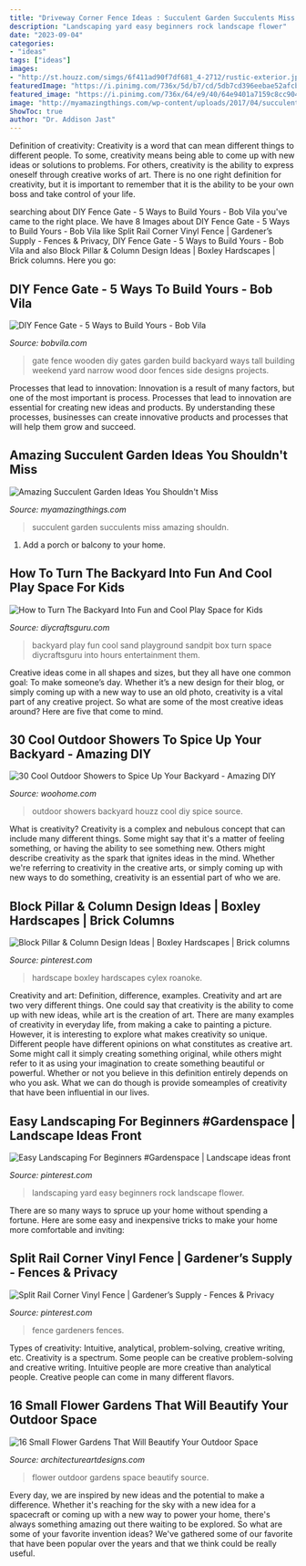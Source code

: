 ```yaml
---
title: "Driveway Corner Fence Ideas : Succulent Garden Succulents Miss Amazing Shouldn"
description: "Landscaping yard easy beginners rock landscape flower"
date: "2023-09-04"
categories:
- "ideas"
tags: ["ideas"]
images:
- "http://st.houzz.com/simgs/6f411ad90f7df681_4-2712/rustic-exterior.jpg"
featuredImage: "https://i.pinimg.com/736x/5d/b7/cd/5db7cd396eebae52afcb8f242b33e79c.jpg"
featured_image: "https://i.pinimg.com/736x/64/e9/40/64e9401a7159c8cc904305ed14388c48.jpg"
image: "http://myamazingthings.com/wp-content/uploads/2017/04/succulents.jpg"
ShowToc: true
author: "Dr. Addison Jast"
---
```



Definition of creativity:
Creativity is a word that can mean different things to different people. To some, creativity means being able to come up with new ideas or solutions to problems. For others, creativity is the ability to express oneself through creative works of art. There is no one right definition for creativity, but it is important to remember that it is the ability to be your own boss and take control of your life.

	

		
searching about DIY Fence Gate - 5 Ways to Build Yours - Bob Vila you've came to the right place. We have 8 Images about DIY Fence Gate - 5 Ways to Build Yours - Bob Vila like Split Rail Corner Vinyl Fence | Gardener’s Supply - Fences &amp; Privacy, DIY Fence Gate - 5 Ways to Build Yours - Bob Vila and also Block Pillar &amp; Column Design Ideas | Boxley Hardscapes | Brick columns. Here you go:
		
    
## DIY Fence Gate - 5 Ways To Build Yours - Bob Vila

<img loading=lazy src="https://s3-production.bobvila.com/articles/wp-content/uploads/2016/03/Tall_Wooden_Door_Gate_BlackAndDecker.jpg" onerror="this.onerror=null;this.src='https://tse3.mm.bing.net/th?id=OIP.bhofWOu3dUD3aATO-kxviAHaJw&amp;pid=15.1';" alt="DIY Fence Gate - 5 Ways to Build Yours - Bob Vila">

_Source: bobvila.com_

>gate fence wooden diy gates garden build backyard ways tall building weekend yard narrow wood door fences side designs projects. 

	

Processes that lead to innovation:
Innovation is a result of many factors, but one of the most important is process. Processes that lead to innovation are essential for creating new ideas and products. By understanding these processes, businesses can create innovative products and processes that will help them grow and succeed.

    
## Amazing Succulent Garden Ideas You Shouldn&#039;t Miss

<img loading=lazy src="http://myamazingthings.com/wp-content/uploads/2017/04/succulents.jpg" onerror="this.onerror=null;this.src='https://tse1.mm.bing.net/th?id=OIP.39KkMY20fjxQX7ayw8h8pwHaLH&amp;pid=15.1';" alt="Amazing Succulent Garden Ideas You Shouldn&#039;t Miss">

_Source: myamazingthings.com_

>succulent garden succulents miss amazing shouldn. 

	

1. Add a porch or balcony to your home.

    
## How To Turn The Backyard Into Fun And Cool Play Space For Kids

<img loading=lazy src="https://www.diycraftsguru.com/wp-content/uploads/2016/04/04-kids-backyard-playground.jpg" onerror="this.onerror=null;this.src='https://tse2.mm.bing.net/th?id=OIP.7OwUYE4sBV6lZtcy5vCrqwHaJ4&amp;pid=15.1';" alt="How to Turn The Backyard Into Fun and Cool Play Space for Kids">

_Source: diycraftsguru.com_

>backyard play fun cool sand playground sandpit box turn space diycraftsguru into hours entertainment them. 

	

Creative ideas come in all shapes and sizes, but they all have one common goal: To make someone’s day. Whether it’s a new design for their blog, or simply coming up with a new way to use an old photo, creativity is a vital part of any creative project. So what are some of the most creative ideas around? Here are five that come to mind.

    
## 30 Cool Outdoor Showers To Spice Up Your Backyard - Amazing DIY

<img loading=lazy src="http://st.houzz.com/simgs/6f411ad90f7df681_4-2712/rustic-exterior.jpg" onerror="this.onerror=null;this.src='https://tse2.mm.bing.net/th?id=OIP.Q6VaQ_nc78sAIdRgFoOziAHaK0&amp;pid=15.1';" alt="30 Cool Outdoor Showers to Spice Up Your Backyard - Amazing DIY">

_Source: woohome.com_

>outdoor showers backyard houzz cool diy spice source. 

	

What is creativity?
Creativity is a complex and nebulous concept that can include many different things. Some might say that it's a matter of feeling something, or having the ability to see something new. Others might describe creativity as the spark that ignites ideas in the mind. Whether we're referring to creativity in the creative arts, or simply coming up with new ways to do something, creativity is an essential part of who we are.

    
## Block Pillar &amp; Column Design Ideas | Boxley Hardscapes | Brick Columns

<img loading=lazy src="https://i.pinimg.com/736x/5d/b7/cd/5db7cd396eebae52afcb8f242b33e79c.jpg" onerror="this.onerror=null;this.src='https://tse4.mm.bing.net/th?id=OIP.EmDuRFj34OMw_ui0I1YDawHaJ3&amp;pid=15.1';" alt="Block Pillar &amp; Column Design Ideas | Boxley Hardscapes | Brick columns">

_Source: pinterest.com_

>hardscape boxley hardscapes cylex roanoke. 

	

Creativity and art: Definition, difference, examples.
Creativity and art are two very different things. One could say that creativity is the ability to come up with new ideas, while art is the creation of art. There are many examples of creativity in everyday life, from making a cake to painting a picture. However, it is interesting to explore what makes creativity so unique.
Different people have different opinions on what constitutes as creative art. Some might call it simply creating something original, while others might refer to it as using your imagination to create something beautiful or powerful. Whether or not you believe in this definition entirely depends on who you ask. What we can do though is provide someamples of creativity that have been influential in our lives.

    
## Easy Landscaping For Beginners #Gardenspace | Landscape Ideas Front

<img loading=lazy src="https://i.pinimg.com/736x/64/e9/40/64e9401a7159c8cc904305ed14388c48.jpg" onerror="this.onerror=null;this.src='https://tse1.mm.bing.net/th?id=OIP.EFBA5CTyxDo6-XixlzWCfwHaPH&amp;pid=15.1';" alt="Easy Landscaping For Beginners #Gardenspace | Landscape ideas front">

_Source: pinterest.com_

>landscaping yard easy beginners rock landscape flower. 

	

There are so many ways to spruce up your home without spending a fortune. Here are some easy and inexpensive tricks to make your home more comfortable and inviting:

    
## Split Rail Corner Vinyl Fence | Gardener’s Supply - Fences &amp; Privacy

<img loading=lazy src="https://i.pinimg.com/736x/ca/e8/3f/cae83fe2eca916819751700448a22ec0.jpg" onerror="this.onerror=null;this.src='https://tse1.mm.bing.net/th?id=OIP.Z02svVpcObMp1VLM6P0_6gHaJ3&amp;pid=15.1';" alt="Split Rail Corner Vinyl Fence | Gardener’s Supply - Fences &amp; Privacy">

_Source: pinterest.com_

>fence gardeners fences. 

	

Types of creativity: Intuitive, analytical, problem-solving, creative writing, etc.
Creativity is a spectrum. Some people can be creative problem-solving and creative writing. Intuitive people are more creative than analytical people. Creative people can come in many different flavors.

    
## 16 Small Flower Gardens That Will Beautify Your Outdoor Space

<img loading=lazy src="https://www.architectureartdesigns.com/wp-content/uploads/2017/03/1-31-e1490043412631-630x600.jpg" onerror="this.onerror=null;this.src='https://tse4.mm.bing.net/th?id=OIP.15JcD2CkmFHNAr5RFmS48gHaHD&amp;pid=15.1';" alt="16 Small Flower Gardens That Will Beautify Your Outdoor Space">

_Source: architectureartdesigns.com_

>flower outdoor gardens space beautify source. 

	

Every day, we are inspired by new ideas and the potential to make a difference. Whether it's reaching for the sky with a new idea for a spacecraft or coming up with a new way to power your home, there's always something amazing out there waiting to be explored. So what are some of your favorite invention ideas? We've gathered some of our favorite that have been popular over the years and that we think could be really useful.

